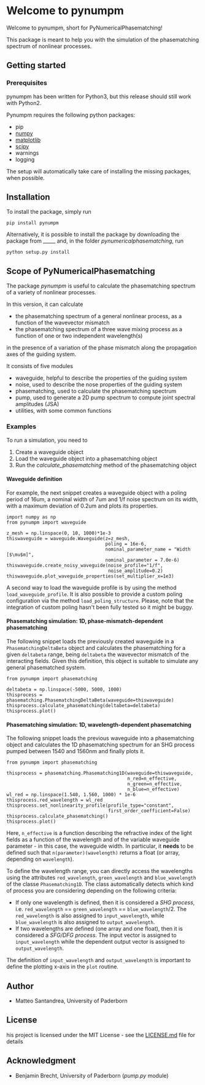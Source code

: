 # Welcome to pynumpm

Welcome to pynumpm, short for PyNumericalPhasematching! 

This package is meant to help you with the simulation of the phasematching spectrum of nonlinear processes.  

## Getting started

### Prerequisites
pynumpm has been written for Python3, but this release should still work with Python2.

Pynumpm requires the following python packages:
    
* pip
* [numpy](http://www.numpy.org/)    
* [matplotlib](https://matplotlib.org)
* [scipy](https://www.scipy.org/)
* warnings
* logging
   
The setup will automatically take care of installing the missing packages, when possible.   

## Installation
To install the package, simply run 

`pip install pynumpm`

Alternatively, it is possible to install the package by downloading the package from _____ and, in the folder *pynumericalphasematching*, run

`python setup.py install`

## Scope of PyNumericalPhasematching
The package *pynumpm* is useful to calculate the phasematching spectrum of a variety of nonlinear processes.

In this version, it can calculate 
* the phasematching spectrum of a general nonlinear process, as a function of the wavevector mismatch
* the phasematching spectrum of a three wave mixing process as a function of one or two independent wavelength(s)

in the presence of a variation of the phase mismatch along the propagation axes of the guiding system.     


It consists of five modules
* waveguide, helpful to describe the properties of the guiding system  
* noise, used to describe the nose properties of the guiding system
* phasematching, used to calculate the phasematching spectrum
* pump, used to generate a 2D pump spectrum to compute joint spectral amplitudes (JSA)
* utilities, with some common functions

### Examples 

To run a simulation, you need to
1. Create a waveguide object
2. Load the waveguide object into a phasematching object
3. Run the *calculate_phasematching* method of the phasematching object

#### Waveguide definition

For example, the next snippet creates a waveguide object with a poling period of 16um, a nominal width of 7um and 1/f 
noise spectrum on its width, with a maximum deviation of 0.2um and plots its properties.
```
import numpy as np
from pynumpm import waveguide

z_mesh = np.linspace(0, 10, 1000)*1e-3
thiswaveguide = waveguide.Waveguide(z=z_mesh,
                                    poling = 16e-6,
                                    nominal_parameter_name = "Width [$\mu$m]",
                                    nominal_parameter = 7.0e-6)
thiswaveguide.create_noisy_waveguide(noise_profile="1/f",
                                     noise_amplitude=0.2)
thiswaveguide.plot_waveguide_properties(set_multiplier_x=1e3)                                                                                                         
```  

A second way to load the waveguide profile is by using the method `load_waveguide_profile`.
It is also possible to provide a custom poling configuration via the method `load_poling_structure`. 
Please, note that the integration of custom poling hasn't been fully tested so it might be buggy.

#### Phasematching simulation: 1D, phase-mismatch-dependent phasematching

The following snippet loads the previously created waveguide in a `PhasematchingDeltaBeta` object and calculates
the phasematching for a given `deltabeta` range, being `deltabeta` the wavevector mismatch of the interacting fields.
Given this definition, this object is suitable to simulate any general phasematched system. 
```
from pynumpm import phasematching

deltabeta = np.linspace(-5000, 5000, 1000)
thisprocess = phasematching.PhasematchingDeltaBeta(waveguide=thiswaveguide)
thisprocess.calculate_phasematching(deltabeta=deltabeta) 
thisprocess.plot()
```

#### Phasematching simulation: 1D, wavelength-dependent phasematching 

The following snippet loads the previous waveguide into a phasematching object and calculates the 1D phasematching 
spectrum for an SHG process pumped between 1540 and 1560nm and finally plots it.
```
from pynumpm import phasematching

thisprocess = phasematching.Phasematching1D(waveguide=thiswaveguide,
                                            n_red=n_effective,
                                            n_green=n_effective,
                                            n_blue=n_effective)
wl_red = np.linspace(1.540, 1.560, 1000) * 1e-6
thisprocess.red_wavelength = wl_red
thisprocess.set_nonlinearity_profile(profile_type="constant",
                                     first_order_coefficient=False)
thisprocess.calculate_phasematching()
thisprocess.plot() 
```

Here, `n_effective` is a function describing the refractive index of the light fields as a function of the wavelength 
and of the variable waveguide parameter - in this case, the waveguide width. 
In particular, it **needs** to be defined such that `n(parameter)(wavelength)` returns a float (or array, 
depending on `wavelength`).

To define the wavelength range, you can directly access the wavelengths using the attributes `red_wavelength`, 
`green_wavelength` and `blue_wavelength` of the classe `Phasematching1D`.
The class automatically detects which kind of process you are considering depending on the following criteria: 

* If only one wavelength is defined, then it is considered a *SHG process*, 
i.e. `red_wavelength` == `green_wavelength` == `blue_wavelength`/2.
The `red_wavelength` is also assigned to `input_wavelength`, while `blue_wavelength` is also assigned to `output_wavelength`. 
* If two wavelengths are defined (one array and one float), then it is considered a *SFG/DFG process*. 
The input vector is assigned to `input_wavelength` while the dependent output vector is assigned 
to `output_wavelength`.

The definition of `input_wavelength` and `output_wavelength` is important to define the plotting x-axis in the `plot`
routine.


## Author

* Matteo Santandrea, University of Paderborn

## License 
his project is licensed under the MIT License - see the [LICENSE.md](LICENSE.md) file for details


## Acknowledgment
* Benjamin Brecht, University of Paderborn (*pump.py* module)
